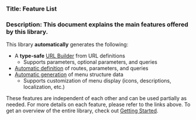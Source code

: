 ### Title: Feature List

### Description: This document explains the main features offered by this library.

This library **automatically** generates the following:

* A **type-safe** [URL Builder](./UrlBuilder/index.md) from URL definitions
    * Supports parameters, optional parameters, and queries
* [Automatic definition](./AutoPageAttribute/index.md) of routes, parameters, and queries
* [Automatic generation](./MenuBuilder/index.md) of menu structure data
    * Supports customization of menu display (icons, descriptions, localization, etc.)

These features are independent of each other and can be used partially as needed. For more details on each feature, please refer to the links above. To get an overview of the entire library, check out [Getting Started](../GettingStarted/index.md).